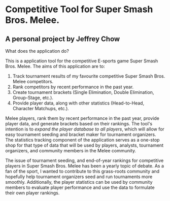 # Competitive Tool for Super Smash Bros. Melee.

## A personal project by Jeffrey Chow

What does the application do?

This is a application tool for the competitive E-sports game Super Smash Bros. Melee. The
aims of this application are to:

1. Track tournament results of my favourite competitive Super Smash Bros. Melee competitors.
2. Rank competitors by recent performance in the past year.
3. Create tournament brackets (Single Elimination, Double Elimination, Group-Stage, etc.).
4. Provide player data, along with other statistics (Head-to-Head, Character Matchups, etc.).

Melee players, rank them by recent performance in the past year, provide player data, and
generate brackets based on their rankings. The tool's intention is to *expand the player
database to all players*, which will allow for easy tournament seeding and bracket maker for
tournament organizers. The statistics tracking component of the application serves as a
one-stop shop for that type of data that will be used by players, analysts, tournament
organizers, and community members in the Melee community.

The issue of tournament seeding, and end-of-year rankings for competitive players in Super
Smash Bros. Melee has been a yearly topic of debate. As a fan of the sport, I wanted to 
contribute to this grass-roots community and hopefully help tournament organizers seed and 
run tournaments more smoothly. Additionally, the player statistics can be used by community 
members to evaluate player performance and use the data to formulate their own player rankings.


